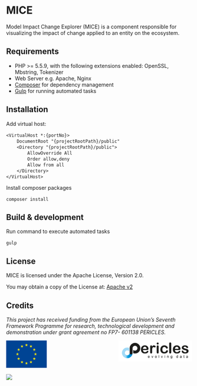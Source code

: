 # MICE

Model Impact Change Explorer (MICE) is a component responsible for visualizing the impact of change applied to an entity on the ecosystem.

## Requirements

* PHP >= 5.5.9, with the following extensions enabled: OpenSSL, Mbstring, Tokenizer
* Web Server e.g. Apache, Nginx
* [Composer](https://getcomposer.org/) for dependency management
* [Gulp](http://gulpjs.com/) for running automated tasks

## Installation

Add virtual host:

```
<VirtualHost *:{portNo}>
    DocumentRoot "{projectRootPath}/public"
    <Directory "{projectRootPath}/public">
        AllowOverride All
        Order allow,deny
        Allow from all
    </Directory>
</VirtualHost>
```
Install composer packages

```
composer install
```

## Build & development

Run command to execute automated tasks

```
gulp
```

## License

MICE is licensed under the Apache License, Version 2.0.

You may obtain a copy of the License at: [Apache v2](http://www.apache.org/licenses/LICENSE-2.0)

## Credits

 _This project has received funding from the European Union’s Seventh Framework Programme for research, technological development and demonstration under grant agreement no FP7- 601138 PERICLES._   

 <a href="http://ec.europa.eu/research/fp7"><img src="https://github.com/pericles-project/MICE/blob/master/public/images/LogoEU.png" width="110"/></a>
 <a href="http://www.pericles-project.eu/"> <img src="https://github.com/pericles-project/MICE/blob/master/public/images/PERICLES_logo_black.jpg" width="200" align="right"/> </a>

<a href="http://www.dotsoft.gr/"><img src="http://www.dotsoft.gr/resources/images/logo.png" width="250"/></a>
